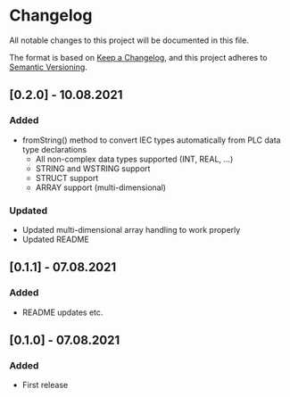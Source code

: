 # Changelog
All notable changes to this project will be documented in this file.

The format is based on [Keep a Changelog](https://keepachangelog.com/en/1.0.0/),
and this project adheres to [Semantic Versioning](https://semver.org/spec/v2.0.0.html).

## [0.2.0] - 10.08.2021
### Added
- fromString() method to convert IEC types automatically from PLC data type declarations
  - All non-complex data types supported (INT, REAL, ...)
  - STRING and WSTRING support
  - STRUCT support
  - ARRAY support (multi-dimensional)

### Updated
- Updated multi-dimensional array handling to work properly
- Updated README

## [0.1.1] - 07.08.2021
### Added
- README updates etc.

## [0.1.0] - 07.08.2021
### Added
- First release